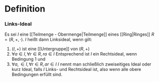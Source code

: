 # Definition
### Links-Ideal
Es sei $I$ eine [[Teilmenge - Obermenge|Teilmenge]] eines [[Ring|Ringes]] $R = (R, +, \cdot )$. $I$ heißt dann Linksideal, wenn gilt:
1. $(I, +)$ ist eine [[Untergruppe]] von $(R, +)$
2. $\forall a \in I, \forall r \in R, ra \in I$
Entsprechend ist $I$ ein Rechtsideal, wenn Bedingung 1 und 
2. $\forall a, \in I, \forall r \in R, ar \in I$
$I$ nennt man schließlich zweiseitiges Ideal oder kurz Ideal, falls $I$ Links- und Rechtsideal ist, also wenn alle obere Bedingungen erfüllt sind.
